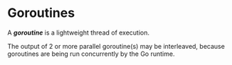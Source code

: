 # Goroutines

A ***goroutine*** is a lightweight thread of execution.

The output of 2 or more parallel goroutine(s) may be interleaved, because
goroutines are being run concurrently by the Go runtime.
